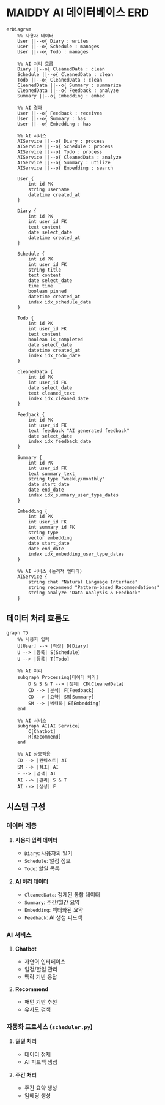 # MAIDDY AI 데이터베이스 ERD

```mermaid
erDiagram
    %% 사용자 데이터
    User ||--o{ Diary : writes
    User ||--o{ Schedule : manages
    User ||--o{ Todo : manages
    
    %% AI 처리 흐름
    Diary ||--o{ CleanedData : clean
    Schedule ||--o{ CleanedData : clean
    Todo ||--o{ CleanedData : clean
    CleanedData ||--o{ Summary : summarize
    CleanedData ||--o{ Feedback : analyze
    Summary ||--o{ Embedding : embed
    
    %% AI 결과
    User ||--o{ Feedback : receives
    User ||--o{ Summary : has
    User ||--o{ Embedding : has
    
    %% AI 서비스
    AIService ||--o{ Diary : process
    AIService ||--o{ Schedule : process
    AIService ||--o{ Todo : process
    AIService ||--o{ CleanedData : analyze
    AIService ||--o{ Summary : utilize
    AIService ||--o{ Embedding : search

    User {
        int id PK
        string username
        datetime created_at
    }

    Diary {
        int id PK
        int user_id FK
        text content
        date select_date
        datetime created_at
    }

    Schedule {
        int id PK
        int user_id FK
        string title
        text content
        date select_date
        time time
        boolean pinned
        datetime created_at
        index idx_schedule_date
    }

    Todo {
        int id PK
        int user_id FK
        text content
        boolean is_completed
        date select_date
        datetime created_at
        index idx_todo_date
    }

    CleanedData {
        int id PK
        int user_id FK
        date select_date
        text cleaned_text
        index idx_cleaned_date
    }

    Feedback {
        int id PK
        int user_id FK
        text feedback "AI generated feedback"
        date select_date
        index idx_feedback_date
    }

    Summary {
        int id PK
        int user_id FK
        text summary_text
        string type "weekly/monthly"
        date start_date
        date end_date
        index idx_summary_user_type_dates
    }

    Embedding {
        int id PK
        int user_id FK
        int summary_id FK
        string type
        vector embedding
        date start_date
        date end_date
        index idx_embedding_user_type_dates
    }

    %% AI 서비스 (논리적 엔티티)
    AIService {
        string chat "Natural Language Interface"
        string recommend "Pattern-based Recommendations"
        string analyze "Data Analysis & Feedback"
    }
```

## 데이터 처리 흐름도

```mermaid
graph TD
    %% 사용자 입력
    U[User] --> |작성| D[Diary]
    U --> |등록| S[Schedule]
    U --> |등록| T[Todo]
    
    %% AI 처리
    subgraph Processing[데이터 처리]
        D & S & T --> |정제| CD[CleanedData]
        CD --> |분석| F[Feedback]
        CD --> |요약| SM[Summary]
        SM --> |벡터화| E[Embedding]
    end
    
    %% AI 서비스
    subgraph AI[AI Service]
        C[Chatbot]
        R[Recommend]
    end
    
    %% AI 상호작용
    CD --> |컨텍스트| AI
    SM --> |참조| AI
    E --> |검색| AI
    AI --> |관리| S & T
    AI --> |생성| F
```

## 시스템 구성

### 데이터 계층
1. **사용자 입력 데이터**
   - `Diary`: 사용자의 일기
   - `Schedule`: 일정 정보
   - `Todo`: 할일 목록

2. **AI 처리 데이터**
   - `CleanedData`: 정제된 통합 데이터
   - `Summary`: 주간/월간 요약
   - `Embedding`: 벡터화된 요약
   - `Feedback`: AI 생성 피드백

### AI 서비스
1. **Chatbot**
   - 자연어 인터페이스
   - 일정/할일 관리
   - 맥락 기반 응답

2. **Recommend**
   - 패턴 기반 추천
   - 유사도 검색

### 자동화 프로세스 (`scheduler.py`)
1. **일일 처리**
   - 데이터 정제
   - AI 피드백 생성

2. **주간 처리**
   - 주간 요약 생성
   - 임베딩 생성
